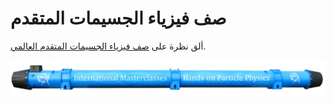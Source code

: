 # صف فيزياء الجسيمات المتقدم

ألق نظرة على [صف فيزياء الجسيمات المتقدم العالمي](http://atlas.physicsmasterclasses.org/en/index.htm).

![](../../.gitbook/assets/intmasterclasses.png)

